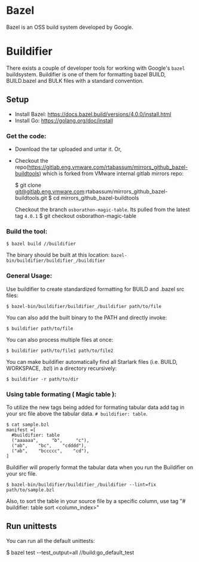 # Bazel

Bazel is an OSS build system developed by Google.

# Buildifier

There exists a couple of developer tools for working with Google's `bazel` buildsystem. Buildifier is one of them for formatting bazel BUILD, BUILD.bazel and BULK files with a standard convention.


## Setup

* Install Bazel: https://docs.bazel.build/versions/4.0.0/install.html
* Install Go: https://golang.org/doc/install

### Get the code:

* Download the tar uploaded and untar it. Or,
* Checkout the repo(https://gitlab.eng.vmware.com/rtabassum/mirrors_github_bazel-buildtools) which is forked from VMware internal gitlab mirrors repo:

	$ git clone git@gitlab.eng.vmware.com:rtabassum/mirrors_github_bazel-buildtools.git
	$ cd mirrors_github_bazel-buildtools

	Checkout the branch `osborathon-magic-table`. Its pulled from the latest tag `4.0.1`
	$ git checkout osborathon-magic-table


### Build the tool:

	$ bazel build //buildifier

The binary should be built at this location: `bazel-bin/buildifier/buildifier_/buildifier`


### General Usage:

Use buildifier to create standardized formatting for BUILD and .bazel src files:

    $ bazel-bin/buildifier/buildifier_/buildifier path/to/file

You can also add the built binary to the PATH and directly invoke:

	$ buildifier path/to/file

You can also process multiple files at once:

    $ buildifier path/to/file1 path/to/file2

You can make buildifier automatically find all Starlark files (i.e. BUILD, WORKSPACE, .bzl)
in a directory recursively:

    $ buildifier -r path/to/dir

### Using table formating ( Magic table ):
To utilize the new tags being added for formating tabular data add tag in your src file above the tabular data.
`# buildifier: table`.

	$ cat sample.bzl
	manifest =[
      #buildifier: table
      ("aaaaaa",     "b",     "c"),
      ("ab",    "bc",    "cdddd"),
      ("ab",    "bccccc",    "cd"),
    ]

Buildifier will properly format the tabular data when you run the Buildifier on your src file.

	$ bazel-bin/buildifier/buildifier_/buildifier --lint=fix path/to/sample.bzl

Also, to sort the table in your source file by a specific column, use tag "# buildifier: table sort <column_index>"



## Run unittests

You can run all the default unittests:

$ bazel test --test_output=all //build:go_default_test

